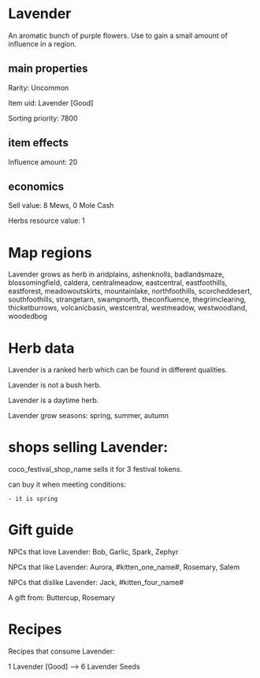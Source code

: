 # Lavender

An aromatic bunch of purple flowers. Use to gain a small amount of influence in a region.

## main properties

Rarity: Uncommon

Item uid: Lavender [Good]

Sorting priority: 7800

## item effects

Influence amount: 20

## economics

Sell value: 8 Mews, 0 Mole Cash

Herbs resource value: 1

# Map regions

Lavender grows as herb in aridplains, ashenknolls, badlandsmaze, blossomingfield, caldera, centralmeadow, eastcentral, eastfoothills, eastforest, meadowoutskirts, mountainlake, northfoothills, scorcheddesert, southfoothills, strangetarn, swampnorth, theconfluence, thegrimclearing, thicketburrows, volcanicbasin, westcentral, westmeadow, westwoodland, woodedbog

# Herb data

Lavender is a ranked herb which can be found in different qualities.

Lavender is not a bush herb.

Lavender is a daytime herb.

Lavender grow seasons: spring, summer, autumn

# shops selling Lavender:

coco_festival_shop_name sells it for 3 festival tokens.

  can buy it when meeting conditions: 

    - it is spring

# Gift guide

NPCs that love Lavender: Bob, Garlic, Spark, Zephyr

NPCs that like Lavender: Aurora, #kitten_one_name#, Rosemary, Salem

NPCs that dislike Lavender: Jack, #kitten_four_name#

A gift from: Buttercup, Rosemary

# Recipes

Recipes that consume Lavender:

1 Lavender [Good] --> 6 Lavender Seeds